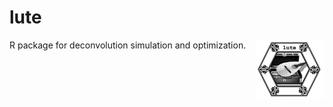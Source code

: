 # lute

[<img style="float: right;" src = "inst/png/lute_hexsticker_filter1.png" height="95"/>](https://github.com/metamaden/lute)

R package for deconvolution simulation and optimization.
